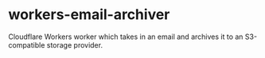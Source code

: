 # workers-email-archiver
Cloudflare Workers worker which takes in an email and archives it to an S3-compatible storage provider.
